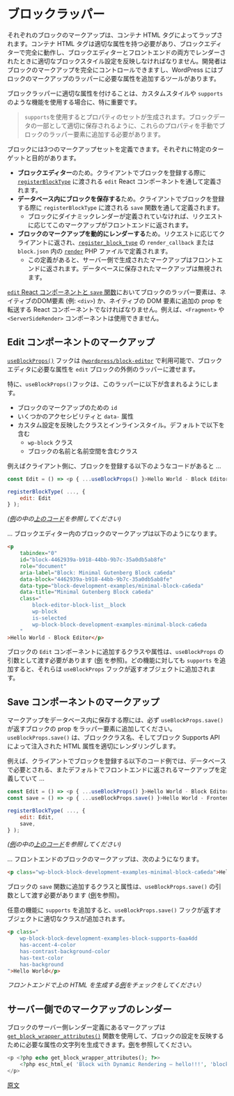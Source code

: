 <!-- 
# The block wrapper
 -->
# ブロックラッパー

<!-- 
Each block's markup is wrapped by a container HTML tag that needs to have the proper attributes to fully work in the Block Editor and to reflect the proper block's style settings when rendered in the Block Editor and the front end. As developers, we have full control over the block's markup, and WordPress provides the tools to add the attributes that need to exist on the wrapper to our block's markup.
 -->
それぞれのブロックのマークアップは、コンテナ HTML タグによってラップされます。コンテナ HTML タグは適切な属性を持つ必要があり、ブロックエディターで完全に動作し、ブロックエディターとフロントエンドの両方でレンダーされたときに適切なブロックスタイル設定を反映しなければなりません。開発者はブロックのマークアップを完全にコントロールできますし、WordPress にはブロックのマークアップのラッパーに必要な属性を追加するツールがあります。

<!-- 
Ensuring proper attributes to the block wrapper is especially important when using custom styling or features like `supports`. 
 -->
ブロックラッパーに適切な属性を付けることは、カスタムスタイルや `supports` のような機能を使用する場合に、特に重要です。

<!-- 
<div class="callout callout-info">
The use of <code>supports</code> generates a set of properties that need to be manually added to the wrapping element of the block so they're properly stored as part of the block data
</div>
 -->
> `supports`を使用するとプロパティのセットが生成されます。ブロックデータの一部として適切に保存されるように、これらのプロパティを手動でブロックのラッパー要素に追加する必要があります。

<!-- 
A block can have three sets of markup defined, each one of them with a specific target and purpose:
 -->
ブロックには3つのマークアップセットを定義できます。それぞれに特定のターゲットと目的があります。

<!-- 
- The one for the **Block Editor**, defined through a `edit` React component passed to [`registerBlockType`](https://developer.wordpress.org/block-editor/reference-guides/block-api/block-registration/#registerblocktype) when registering the block in the client. 
- The one used to **save the block in the DB**, defined through a `save` function passed to `registerBlockType` when registering the block in the client. 
    - This markup will be returned to the front end on request if no dynamic render has been defined for the block.
- The one used to **dynamically render the markup of the block** returned to the front end on request, defined through the `render_callback` on [`register_block_type`](https://developer.wordpress.org/reference/functions/register_block_type/) or the [`render`](https://developer.wordpress.org/block-editor/reference-guides/block-api/block-metadata/#render) PHP file in `block.json`
    - If defined, this server-side generated markup will be returned to the front end, ignoring the markup stored in DB.
 -->
- **ブロックエディター**のため。クライアントでブロックを登録する際に [`registerBlockType`](https://ja.wordpress.org/team/handbook/block-editor/reference-guides/block-api/block-registration/#registerBlockType-%E9%96%A2%E6%95%B0) に渡される `edit` React コンポーネントを通して定義されます。
- **データベース内にブロックを保存する**ため。クライアントでブロックを登録する際に `registerBlockType` に渡される `save` 関数を通して定義されます。
    - ブロックにダイナミックレンダーが定義されていなければ、リクエストに応じてこのマークアップがフロントエンドに返されます。
- **ブロックのマークアップを動的にレンダーする**ため。リクエストに応じてクライアントに返され、[`register_block_type`](https://developer.wordpress.org/reference/functions/register_block_type/) の `render_callback` または `block.json` 内の [`render`](https://ja.wordpress.org/team/handbook/block-editor/reference-guides/block-api/block-metadata/#Render) PHP ファイルで定義されます。
    - この定義があると、サーバー側で生成されたマークアップはフロントエンドに返されます。データベースに保存されたマークアップは無視されます。

<!-- 
For the [`edit` React component and the `save` function](https://developer.wordpress.org/block-editor/reference-guides/block-api/block-edit-save/), the block wrapper element should be a native DOM element (like `<div>`) or a React component that forwards any additional props to native DOM elements. Using a <Fragment> or <ServerSideRender> component, for instance, would be invalid.
 -->
[`edit` React コンポーネントと `save` 関数](https://ja.wordpress.org/team/handbook/block-editor/reference-guides/block-api/block-edit-save/)においてブロックのラッパー要素は、ネイティブのDOM要素 (例: `<div>`) か、ネイティブの DOM 要素に追加の prop を転送する React コンポーネントでなければなりません。例えば、`<Fragment>` や `<ServerSideRender>` コンポーネントは使用できません。

<!-- 
## The Edit component's markup
 -->
## Edit コンポーネントのマークアップ

<!-- 
The [`useBlockProps()`](https://developer.wordpress.org/block-editor/reference-guides/packages/packages-block-editor/#useblockprops) hook available on the [`@wordpress/block-editor`](https://developer.wordpress.org/block-editor/reference-guides/packages/packages-block-editor) allows passing the required attributes for the Block Editor to the `edit` block's outer wrapper. 
 -->
[`useBlockProps()`](https://developer.wordpress.org/block-editor/reference-guides/packages/packages-block-editor/#useblockprops) フックは [`@wordpress/block-editor`](https://developer.wordpress.org/block-editor/reference-guides/packages/packages-block-editor) で利用可能で、ブロックエディタに必要な属性を `edit` ブロックの外側のラッパーに渡せます。

<!-- 
Among other things, the `useBlockProps()` hook takes care of including in this wrapper:
- An `id` for the block's markup 
- Some accesibility and `data-` attributes
- Classes and inline styles reflecting custom settings, which include by default:
    - The `wp-block` class 
    - A class that contains the name of the block with its namespace
 -->
特に、`useBlockProps()`フックは、このラッパーに以下が含まれるようにします。
- ブロックのマークアップのための `id`
- いくつかのアクセシビリティと `data-` 属性
- カスタム設定を反映したクラスとインラインスタイル。デフォルトで以下を含む
    - `wp-block` クラス 
    - ブロックの名前と名前空間を含むクラス

<!-- 
For example, for the following piece of code of a block's registration in the client...
 -->
例えばクライアント側に、ブロックを登録する以下のようなコードがあると ...

```js
const Edit = () => <p { ...useBlockProps() }>Hello World - Block Editor</p>;

registerBlockType( ..., {
	edit: Edit
} );
```

<!-- 
_(see the [code above](https://github.com/WordPress/block-development-examples/blob/trunk/plugins/minimal-block-ca6eda/src/index.js) in [an example](https://github.com/WordPress/block-development-examples/tree/trunk/plugins/minimal-block-ca6eda))_
 -->
_([例](https://github.com/WordPress/block-development-examples/tree/trunk/plugins/minimal-block-ca6eda)の中の[上のコード](https://github.com/WordPress/block-development-examples/blob/trunk/plugins/minimal-block-ca6eda/src/index.js)を参照してください)_

<!-- 
...the markup of the block in the Block Editor could look like this:
 -->
... ブロックエディター内のブロックのマークアップは以下のようになります。

```html
<p 
    tabindex="0" 
    id="block-4462939a-b918-44bb-9b7c-35a0db5ab8fe" 
    role="document" 
    aria-label="Block: Minimal Gutenberg Block ca6eda" 
    data-block="4462939a-b918-44bb-9b7c-35a0db5ab8fe" 
    data-type="block-development-examples/minimal-block-ca6eda" 
    data-title="Minimal Gutenberg Block ca6eda" 
    class="
        block-editor-block-list__block 
        wp-block 
        is-selected 
        wp-block-block-development-examples-minimal-block-ca6eda
    "
>Hello World - Block Editor</p>
```

<!-- 
Any additional classes and attributes for the `Edit` component of the block should be passed as an argument of `useBlockProps` (see [example](https://github.com/WordPress/block-development-examples/blob/trunk/plugins/stylesheets-79a4c3/src/edit.js)). When you add `support` for any feature, they get added to the object returned by the `useBlockProps` hook.
 -->
ブロックの `Edit` コンポーネントに追加するクラスや属性は、`useBlockProps` の引数として渡す必要があります ([例](https://github.com/WordPress/block-development-examples/blob/trunk/plugins/stylesheets-79a4c3/src/edit.js) を参照)。どの機能に対しても `supports` を追加すると、それらは `useBlockProps` フックが返すオブジェクトに追加されます。

<!-- 
## The Save component's markup
 -->
## Save コンポーネントのマークアップ

<!-- 
When saving the markup in the DB, it’s important to add the block props returned by `useBlockProps.save()` to the wrapper element of your block. `useBlockProps.save()` ensures that the block class name is rendered properly in addition to any HTML attribute injected by the block supports API.
 -->
マークアップをデータベース内に保存する際には、必ず `useBlockProps.save()` が返すブロックの prop をラッパー要素に追加してください。`useBlockProps.save()` は、ブロッククラス名、そしてブロック Supports API によって注入された HTML 属性を適切にレンダリングします。

<!-- 
For example, for the following piece of code of a block's registration in the client that defines the markup desired for the DB (and returned to the front end by default)...
 -->
例えば、クライアントでブロックを登録する以下のコード例では、データベースで必要とされる、またデフォルトでフロントエンドに返されるマークアップを定義していて ...

```js
const Edit = () => <p { ...useBlockProps() }>Hello World - Block Editor</p>;
const save = () => <p { ...useBlockProps.save() }>Hello World - Frontend</p>;

registerBlockType( ..., {
	edit: Edit,
	save,
} );
```
<!-- 
_(see the [code above](https://github.com/WordPress/block-development-examples/blob/trunk/plugins/minimal-block-ca6eda/src/index.js) in [an example](https://github.com/WordPress/block-development-examples/tree/trunk/plugins/minimal-block-ca6eda))_
 -->
_([例](https://github.com/WordPress/block-development-examples/tree/trunk/plugins/minimal-block-ca6eda)の中の[上のコード](https://github.com/WordPress/block-development-examples/blob/trunk/plugins/minimal-block-ca6eda/src/index.js)を参照してください)_

<!-- 
...the markup of the block in the front end could look like this:
 -->
... フロントエンドのブロックのマークアップは、次のようになります。

```html
<p class="wp-block-block-development-examples-minimal-block-ca6eda">Hello World – Frontend</p>
```

<!-- 
Any additional classes and attributes for the `save` function of the block should be passed as an argument of `useBlockProps.save()` (see [example](https://github.com/WordPress/block-development-examples/blob/trunk/plugins/stylesheets-79a4c3/src/save.js)). 
 -->
ブロックの `save` 関数に追加するクラスと属性は、`useBlockProps.save()` の引数として渡す必要があります ([例](https://github.com/WordPress/block-development-examples/blob/trunk/plugins/stylesheets-79a4c3/src/save.js)を参照)。

<!-- 
When you add `support` for any feature, the proper classes get added to the object returned by the `useBlockProps.save()` hook.
 -->
任意の機能に `supports` を追加すると、`useBlockProps.save()` フックが返すオブジェクトに適切なクラスが追加されます。

```html
<p class="
    wp-block-block-development-examples-block-supports-6aa4dd 
    has-accent-4-color 
    has-contrast-background-color 
    has-text-color 
    has-background
">Hello World</p>
```
<!-- 
_(check the [example](https://github.com/WordPress/block-development-examples/tree/trunk/plugins/block-supports-6aa4dd) that generated the HTML above in the front end)_
 -->
_フロントエンドで上の HTML を生成する[例](https://github.com/WordPress/block-development-examples/tree/trunk/plugins/block-supports-6aa4dd)をチェックをしてください）_

<!-- 
## The server-side render markup
 -->
## サーバー側でのマークアップのレンダー

<!-- 
Any markup in the server-side render definition for the block can use the [`get_block_wrapper_attributes()`](https://developer.wordpress.org/reference/functions/get_block_wrapper_attributes/) function to generate the string of attributes required to reflect the block settings (see [example](https://github.com/WordPress/block-development-examples/blob/f68640f42d993f0866d1879f67c73910285ca114/plugins/block-dynamic-rendering-64756b/src/render.php#L11)). 
 -->
ブロックのサーバー側レンダー定義にあるマークアップは [`get_block_wrapper_attributes()`](https://developer.wordpress.org/reference/functions/get_block_wrapper_attributes/) 関数を使用して、ブロックの設定を反映するために必要な属性の文字列を生成できます。[例](https://github.com/WordPress/block-development-examples/blob/f68640f42d993f0866d1879f67c73910285ca114/plugins/block-dynamic-rendering-64756b/src/render.php#L11)を参照してください。

```php
<p <?php echo get_block_wrapper_attributes(); ?>>
	<?php esc_html_e( 'Block with Dynamic Rendering – hello!!!', 'block-development-examples' ); ?>
</p>
```

[原文](https://github.com/WordPress/gutenberg/blob/trunk/docs/getting-started/fundamentals/block-wrapper.md)